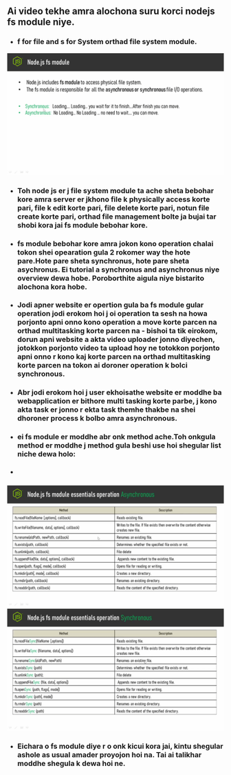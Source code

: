 ## **Ai video tekhe amra alochona suru korci nodejs fs module niye.**
- ### f for file and s for System orthad file system module.
![](./images/1.png)
- ### Toh node js er j file system module ta ache sheta bebohar kore amra server er jkhono file k physically access korte pari, file k edit korte pari, file delete korte pari, notun file create korte pari, orthad file management bolte ja bujai tar shobi kora jai fs module bebohar kore.
- ### fs module bebohar kore amra jokon kono operation chalai tokon shei opearation gula 2 rokomer way the hote pare.Hote pare sheta synchronus, hote pare sheta asychronus. Ei tutorial a synchronus and asynchronus niye overview dewa hobe. Poroborthite aigula niye bistarito alochona kora hobe. 
- ### Jodi apner website er opertion gula ba fs module gular operation jodi erokom hoi j oi operation ta sesh na howa porjonto apni onno kono operation a move korte parcen na orthad multitasking korte parcen na - bishoi ta tik eirokom, dorun apni website a akta video uploader jonno diyechen, jotokkon porjonto video ta upload hoy ne totokkon porjonto apni onno r kono kaj korte parcen na orthad multitasking korte parcen na tokon ai doroner operation k bolci synchronous.
- ### Abr jodi erokom hoi j user ekhoisathe  website er moddhe ba webapplication er bithore multi tasking korte parbe, j kono akta task er jonno r ekta task themhe thakbe na shei dhoroner process k bolbo amra asynchronous.
- ### ei fs module er moddhe abr onk method ache.Toh onkgula method er moddhe j method gula beshi use hoi shegular list niche dewa holo: 
- ###
![](./images/2.png)
![](./images/3.png)
- ### Eichara o fs module diye r o onk kicui kora jai, kintu shegular ashole as usual amader proyojon hoi na. Tai ai talikhar moddhe shegula k dewa hoi ne.